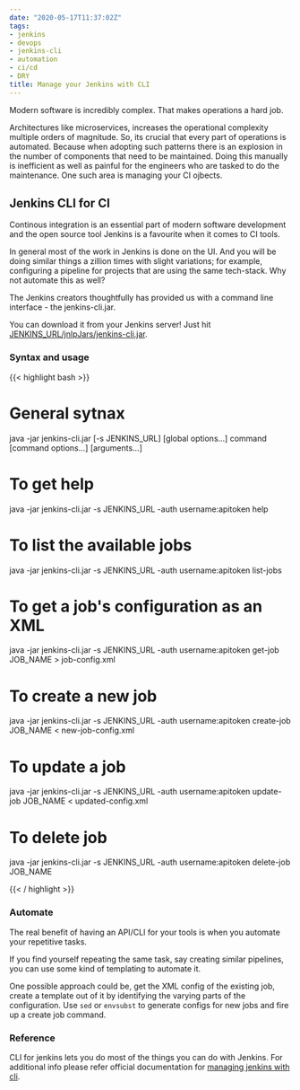 ```yaml
---
date: "2020-05-17T11:37:02Z"
tags:
- jenkins
- devops
- jenkins-cli
- automation
- ci/cd
- DRY
title: Manage your Jenkins with CLI
---
```

Modern software is incredibly complex. That makes operations a hard job.

Architectures like microservices, increases the operational complexity multiple orders of magnitude. 
So, its crucial that every part of operations is automated.  Because when adopting such patterns 
there is an explosion in the number of components that need to be maintained. Doing this manually 
is inefficient as well as painful for the engineers who are tasked to do the maintenance. One such 
area is managing your CI ojbects.

## Jenkins CLI for CI

Continous integration is an essential part of modern software development and the open source tool Jenkins 
is a favourite when it comes to CI tools. 

In general most of the work in Jenkins is done on the UI. And you will be doing similar things a zillion 
times with slight variations; for example, configuring a pipeline for projects that are using the same 
tech-stack. Why not automate this as well?

The Jenkins creators thoughtfully has provided us with a command line interface - the jenkins-cli.jar.

You can download it from your Jenkins server! Just hit [JENKINS_URL/jnlpJars/jenkins-cli.jar].

### Syntax and usage

{{< highlight bash >}}

# General sytnax
java -jar jenkins-cli.jar [-s JENKINS_URL] [global options...] command [command options...] [arguments...]

# To get help
java -jar jenkins-cli.jar -s JENKINS_URL -auth username:apitoken help

# To list the available jobs
java -jar jenkins-cli.jar -s JENKINS_URL -auth username:apitoken list-jobs

# To get a job's configuration as an XML
java -jar jenkins-cli.jar -s JENKINS_URL -auth username:apitoken get-job JOB_NAME > job-config.xml

# To create a new job
java -jar jenkins-cli.jar -s JENKINS_URL -auth username:apitoken create-job JOB_NAME < new-job-config.xml

# To update a job
java -jar jenkins-cli.jar -s JENKINS_URL -auth username:apitoken update-job JOB_NAME < updated-config.xml

# To delete job
java -jar jenkins-cli.jar -s JENKINS_URL -auth username:apitoken delete-job JOB_NAME

{{< / highlight >}}

### Automate

The real benefit of having an API/CLI for your tools is when you automate your repetitive tasks.

If you find yourself repeating the same task, say creating similar pipelines, you can use some kind of 
templating to automate it. 

One possible approach could be, get the XML config of 
the existing job, create a template out of it by identifying the varying parts of the configuration.
Use `sed` or `envsubst` to generate configs for new jobs and fire up a create job command.

### Reference

CLI for jenkins lets you do most of the things you can do with Jenkins. For additional info please refer 
official documentation for [managing jenkins with cli].


[JENKINS_URL/jnlpJars/jenkins-cli.jar]: https://jenkins_url/jnlpJars/jenkins-cli.jar

[Managing Jenkins with CLI]: https://www.jenkins.io/doc/book/managing/cl
